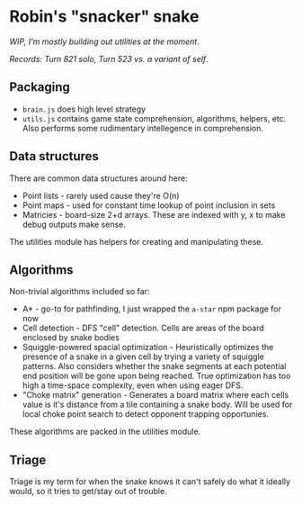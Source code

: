 # Robin's "snacker" snake

*WIP, I'm mostly building out utilities at the moment*.

*Records: Turn 821 solo, Turn 523 vs. a variant of self*.

## Packaging

* `brain.js` does high level strategy
* `utils.js` contains game state comprehension, algorithms, helpers, etc.
	Also performs some rudimentary intellegence in comprehension.

## Data structures

There are common data structures around here:
* Point lists - rarely used cause they're O(n)
* Point maps - used for constant time lookup of point inclusion in sets
* Matricies - board-size 2+d arrays. These are indexed with y, x to make
	debug outputs make sense.

The utilities module has helpers for creating and manipulating these.

## Algorithms

Non-trivial algorithms included so far:
* A* - go-to for pathfinding, I just wrapped the `a-star` npm package for now
* Cell detection - DFS "cell" detection. Cells are areas of the board enclosed 
	by snake bodies
* Squiggle-powered spacial optimization - Heuristically optimizes the presence of a snake in
	a given cell by trying a variety of squiggle patterns. Also considers whether the
	snake segments at each potential end position will be gone upon being reached. True
	optimization has too high a time-space complexity, even when using eager DFS.
* "Choke matrix" generation - Generates a board matrix where each cells value is
	it's distance from a tile containing a snake body. Will be used for local choke
	point search to detect opponent trapping opportunies.

These algorithms are packed in the utilities module.

## Triage

Triage is my term for when the snake knows it can't safely do what it ideally would,
so it tries to get/stay out of trouble.
